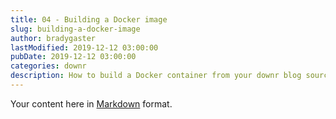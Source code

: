 ```yaml
---
title: 04 - Building a Docker image
slug: building-a-docker-image
author: bradygaster
lastModified: 2019-12-12 03:00:00
pubDate: 2019-12-12 03:00:00
categories: downr
description: How to build a Docker container from your downr blog source and content
---
```


Your content here in [Markdown](https://github.com/adam-p/markdown-here/wiki/Markdown-Cheatsheet) format.

